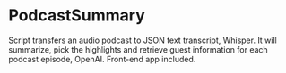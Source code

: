 # PodcastSummary
Script transfers an audio podcast to JSON text transcript, Whisper.
It will summarize, pick the highlights and retrieve guest information for each podcast episode, OpenAI.
Front-end app included.
